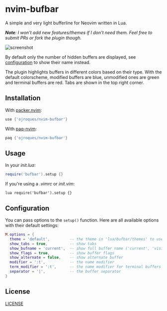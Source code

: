 # nvim-bufbar

A simple and very light bufferline for Neovim written in Lua.

_**Note**: I won't add new features/themes if I don't need them. Feel free to
submit PRs or fork the plugin though._

![screenshot](https://user-images.githubusercontent.com/23409060/188606068-d2ec6002-7aca-4241-bfcc-84b1cda9c4c6.png)

By default only the number of hidden buffers are displayed, see
[configuration](#configuration) to show their name instead.

The plugin highlights buffers in different colors based on their type. With the
default colorscheme, modified buffers are blue, unmodified ones are green and
terminal buffers are red. Tabs are shown in the top right corner.

## Installation
With [packer.nvim](https://github.com/wbthomason/packer.nvim):
```lua
use {'ojroques/nvim-bufbar'}
```

With [paq-nvim](https://github.com/savq/paq-nvim):
```lua
paq {'ojroques/nvim-bufbar'}
```

## Usage
In your *init.lua*:
```lua
require('bufbar').setup {}
```

If you're using a *.vimrc* or *init.vim*:
```vim
lua require('bufbar').setup {}
```

## Configuration
You can pass options to the `setup()` function. Here are all available options
with their default settings:
```lua
M.options = {
  theme = 'default',         -- the theme in 'lua/bufbar/themes' to use
  show_tabs = true,          -- show tabs
  show_bufname = 'current',  -- show full buffer name ('current', 'visible' or 'all')
  show_flags = true,         -- show buffer flags
  show_alternate = false,    -- show alternate buffer
  modifier = ':t',           -- the name modifier
  term_modifier = ':t',      -- the name modifier for terminal buffers
  separator = '|',           -- the buffer separator
}
```

## License
[LICENSE](./LICENSE)
